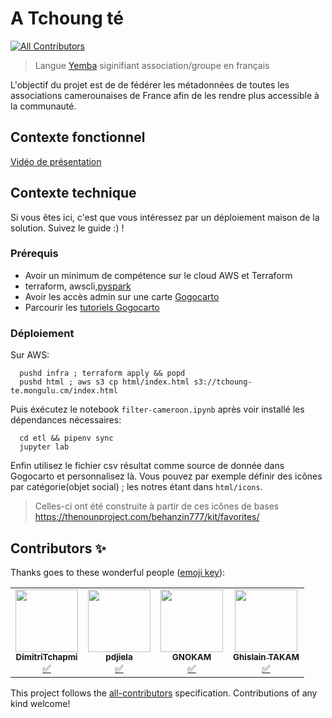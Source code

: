 # A Tchoung té
<!-- ALL-CONTRIBUTORS-BADGE:START - Do not remove or modify this section -->
[![All Contributors](https://img.shields.io/badge/all_contributors-1-orange.svg?style=flat-square)](#contributors-)
<!-- ALL-CONTRIBUTORS-BADGE:END -->
> Langue [Yemba](https://fr.wikipedia.org/wiki/Yemba) siginifiant association/groupe en français

L'objectif du projet est de de fédérer les métadonnées de toutes les associations camerounaises de France afin de les rendre plus accessible à la communauté.
 

## Contexte fonctionnel

[Vidéo de présentation](https://peertube.stream/w/qmMMLyMbzAU8HWWAk1LAQJ)


## Contexte technique

Si vous êtes ici, c'est que vous intéressez par un déploiement maison de la solution. Suivez le guide :) !


### Prérequis

* Avoir un minimum de compétence sur le cloud AWS et Terraform
* terraform, awscli,[pyspark](https://towardsdatascience.com/how-to-use-pyspark-on-your-computer-9c7180075617)
* Avoir les accès admin sur une carte [Gogocarto](https://gogocarto.fr/projects)
* Parcourir les [tutoriels Gogocarto](https://peertube.openstreetmap.fr/c/gogo_tutos/videos)


### Déploiement

Sur AWS:  
  ```
    pushd infra ; terraform apply && popd
    pushd html ; aws s3 cp html/index.html s3://tchoung-te.mongulu.cm/index.html
  ```

Puis éxécutez le notebook `filter-cameroon.ipynb` après voir installé les dépendances nécessaires:
  ```
    cd etl && pipenv sync
    jupyter lab
  ```

Enfin utilisez le fichier csv résultat comme source de donnée dans Gogocarto et personnalisez là.
Vous pouvez par exemple définir des icônes par catégorie(objet social) ; les notres étant dans `html/icons`.
> Celles-ci ont été construite à partir de ces icônes de bases https://thenounproject.com/behanzin777/kit/favorites/
## Contributors ✨

Thanks goes to these wonderful people ([emoji key](https://allcontributors.org/docs/en/emoji-key)):

<!-- ALL-CONTRIBUTORS-LIST:START - Do not remove or modify this section -->
<!-- prettier-ignore-start -->
<!-- markdownlint-disable -->
<table>
  <tr>
    <td align="center"><a href="https://github.com/DimitriTchapmi"><img src="https://avatars.githubusercontent.com/u/15048420?v=4?s=100" width="100px;" alt=""/><br /><sub><b>DimitriTchapmi</b></sub></a><br /><a href="#tutorial-DimitriTchapmi" title="Tutorials">✅</a></td>
    <td align="center"><a href="https://github.com/pdjiela"><img src="https://avatars.githubusercontent.com/u/36527810?v=4?s=100" width="100px;" alt=""/><br /><sub><b>pdjiela</b></sub></a><br /><a href="#tutorial-pdjiela" title="Tutorials">✅</a></td>
    <td align="center"><a href="https://github.com/GNOKAM"><img src="https://avatars.githubusercontent.com/u/60141878?v=4?s=100" width="100px;" alt=""/><br /><sub><b>GNOKAM</b></sub></a><br /><a href="#tutorial-GNOKAM" title="Tutorials">✅</a></td>
    <td align="center"><a href="https://github.com/gttakam"><img src="https://avatars.githubusercontent.com/u/62386113?v=4?s=100" width="100px;" alt=""/><br /><sub><b>Ghislain TAKAM</b></sub></a><br /><a href="#tutorial-gttakam" title="Tutorials">✅</a></td>
  </tr>
</table>

<!-- markdownlint-restore -->
<!-- prettier-ignore-end -->

<!-- ALL-CONTRIBUTORS-LIST:END -->

This project follows the [all-contributors](https://github.com/all-contributors/all-contributors) specification. Contributions of any kind welcome!